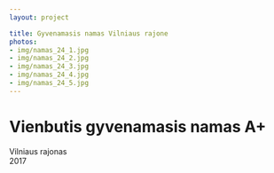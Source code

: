 ```yaml
---
layout: project

title: Gyvenamasis namas Vilniaus rajone
photos:
- img/namas_24_1.jpg
- img/namas_24_2.jpg
- img/namas_24_3.jpg
- img/namas_24_4.jpg
- img/namas_24_5.jpg
---
```

<h1>Vienbutis gyvenamasis namas A+</h1>
<p>Vilniaus rajonas<br/>2017</p>